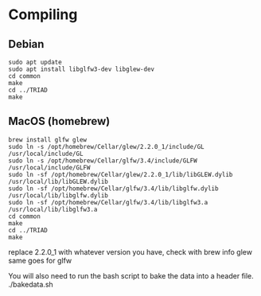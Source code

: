# Compiling

## Debian
    sudo apt update
    sudo apt install libglfw3-dev libglew-dev
    cd common
    make
    cd ../TRIAD
    make

## MacOS (homebrew)
    brew install glfw glew
    sudo ln -s /opt/homebrew/Cellar/glew/2.2.0_1/include/GL /usr/local/include/GL
    sudo ln -s /opt/homebrew/Cellar/glfw/3.4/include/GLFW /usr/local/include/GLFW
    sudo ln -sf /opt/homebrew/Cellar/glew/2.2.0_1/lib/libGLEW.dylib /usr/local/lib/libGLEW.dylib
    sudo ln -sf /opt/homebrew/Cellar/glfw/3.4/lib/libglfw.dylib /usr/local/lib/libglfw.dylib
    sudo ln -sf /opt/homebrew/Cellar/glfw/3.4/lib/libglfw3.a /usr/local/lib/libglfw3.a
    cd common
    make
    cd ../TRIAD
    make

replace 2.2.0_1 with whatever version you have, check with
    brew info glew
same goes for glfw

You will also need to run the bash script to bake the data into a header file.
    ./bakedata.sh